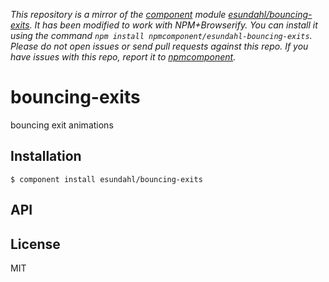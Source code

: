 *This repository is a mirror of the [component](http://component.io) module [esundahl/bouncing-exits](http://github.com/esundahl/bouncing-exits). It has been modified to work with NPM+Browserify. You can install it using the command `npm install npmcomponent/esundahl-bouncing-exits`. Please do not open issues or send pull requests against this repo. If you have issues with this repo, report it to [npmcomponent](https://github.com/airportyh/npmcomponent).*

# bouncing-exits

  bouncing exit animations

## Installation

    $ component install esundahl/bouncing-exits

## API

   

## License

  MIT
